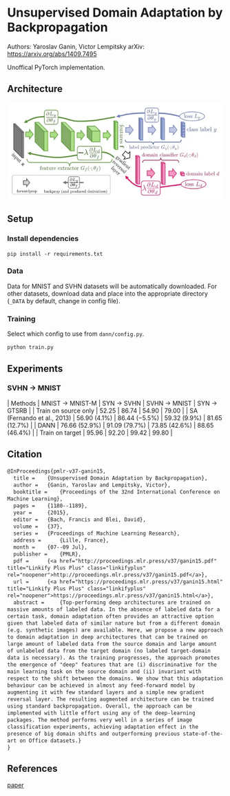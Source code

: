 # Unsupervised Domain Adaptation by Backpropagation
Authors: Yaroslav Ganin, Victor Lempitsky
arXiv: https://arxiv.org/abs/1409.7495

Unoffical PyTorch implementation.

## Architecture
<p align="center">
  <img src="images/architecture.png" width="800"/>
</p>

## Setup
### Install dependencies
```shell
pip install -r requirements.txt
```
### Data
Data for MNIST and SVHN datasets will be automatically downloaded.
For other datasets, download data and place into the appropriate directory (`_DATA` by default, change in config file).

### Training
Select which config to use from `dann/config.py`.
```
python train.py
```

## Experiments
### SVHN -> MNIST
| Methods                    | MNIST -> MNIST-M | SYN -> SVHN   | SVHN -> MNIST | SYN -> GTSRB  |
| Train on source only       | 52.25            | 86.74         | 54.90         | 79.00         |
| SA (Fernando et al., 2013) | 56.90 (4.1%)     | 86.44 (−5.5%) | 59.32 (9.9%)  | 81.65 (12.7%) |
| DANN                       | 76.66 (52.9%)    | 91.09 (79.7%) | 73.85 (42.6%) | 88.65 (46.4%) |
| Train on target            | 95.96            | 92.20         | 99.42         | 99.80         |

## Citation
```
@InProceedings{pmlr-v37-ganin15,
  title = 	 {Unsupervised Domain Adaptation by Backpropagation},
  author = 	 {Ganin, Yaroslav and Lempitsky, Victor},
  booktitle = 	 {Proceedings of the 32nd International Conference on Machine Learning},
  pages = 	 {1180--1189},
  year = 	 {2015},
  editor = 	 {Bach, Francis and Blei, David},
  volume = 	 {37},
  series = 	 {Proceedings of Machine Learning Research},
  address = 	 {Lille, France},
  month = 	 {07--09 Jul},
  publisher =    {PMLR},
  pdf = 	 {<a href="http://proceedings.mlr.press/v37/ganin15.pdf" title="Linkify Plus Plus" class="linkifyplus" rel="noopener">http://proceedings.mlr.press/v37/ganin15.pdf</a>},
  url = 	 {<a href="https://proceedings.mlr.press/v37/ganin15.html" title="Linkify Plus Plus" class="linkifyplus" rel="noopener">https://proceedings.mlr.press/v37/ganin15.html</a>},
  abstract = 	 {Top-performing deep architectures are trained on massive amounts of labeled data. In the absence of labeled data for a certain task, domain adaptation often provides an attractive option given that labeled data of similar nature but from a different domain (e.g. synthetic images) are available. Here, we propose a new approach to domain adaptation in deep architectures that can be trained on large amount of labeled data from the source domain and large amount of unlabeled data from the target domain (no labeled target-domain data is necessary). As the training progresses, the approach promotes the emergence of "deep" features that are (i) discriminative for the main learning task on the source domain and (ii) invariant with respect to the shift between the domains. We show that this adaptation behaviour can be achieved in almost any feed-forward model by augmenting it with few standard layers and a simple new gradient reversal layer. The resulting augmented architecture can be trained using standard backpropagation. Overall, the approach can be implemented with little effort using any of the deep-learning packages. The method performs very well in a series of image classification experiments, achieving adaptation effect in the presence of big domain shifts and outperforming previous state-of-the-art on Office datasets.}
}
```

## References
[paper](https://arxiv.org/abs/1409.7495)
